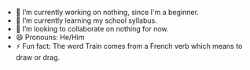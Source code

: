 - 🔭 I’m currently working on nothing, since I'm a beginner.
- 🌱 I’m currently learning my school syllabus.
- 👯 I’m looking to collaborate on nothing for now.
- 😄 Pronouns: He/Him
- ⚡ Fun fact: The word Train comes from a French verb which means to draw or drag.
